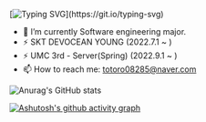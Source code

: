 [![Typing SVG](https://readme-typing-svg.herokuapp.com?font=TImes+New+Roman&size=35&color=8368C0&center=true&lines=Hi+there!+I'm+yenyen31!)](https://git.io/typing-svg)

- 🔭 I’m currently Software engineering major.
- ⚡ SKT DEVOCEAN YOUNG (2022.7.1 ~ )
- ⚡ UMC 3rd - Server(Spring) (2022.9.1 ~ )
- 📫 How to reach me: totoro08285@naver.com

![Anurag's GitHub stats](https://github-readme-stats.vercel.app/api?username=yenyen31&show_icons=true&theme=material-palenight)

[![Ashutosh's github activity graph](https://github-readme-activity-graph.cyclic.app/graph?username=Ashutosh00710&theme=high-contrast)](https://github.com/ashutosh00710/github-readme-activity-graph) 

